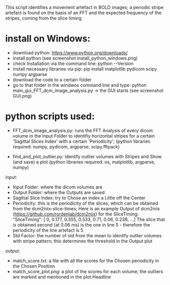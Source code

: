 This script identifies a movement artefact in BOLD images; a periodic stripe artefact is found on the basis of an FFT and the expected frequency of the stripes, coming from the slice timing 




# install on Windows:

- download python: https://www.python.org/downloads/
- install python (see screenshot install_python_windows.png)
- check Installation via the command line: python --Version
- install necessary libraries via pip: pip install matplotlib pydicom scipy numpy argparse
- download the code to a certain folder
- go to that folder in the windwos command line and type: python main_gui_FFT_dcm_image_analysis.py
  -> the GUI starts (see screenshot GUI.png)



# python scripts used:

- FFT_dcm_image_analysis.py: 
  runs the FFT Analysis of every dicom volume in the Input Folder to identifiy horizontal stripes for a certain 'Sagittal Slices Index' with a certain 'Periodicity';
  (python libraries required: numpy, pydicom, argparse, scipy.fftpack)

- find_and_plot_outlier.py:
  identify outlier volumes with Stripes and Show (and save) a plot
  (python libraries required: os, matplotlib, argparse, numpy)



input: 
 - Input Folder: where the dicom volumes are
 - Output Folder: where the Outputs are saved
 - Sagittal Slice Index: try to Chose an index a Little off the Center
 - Periodicity: this is the periodicity of the slices, which can be obtained from the dcm2niix-slice-times; 
   Here is an example Output of dcm2niix (https://github.com/rordenlab/dcm2niix) for the SliceTiming:
	"SliceTiming": [
	0,
	0.177,
	0.355,
	0.533,
	0.71,
	0.06,
	0.238,
	...]
   The slice that is obtained second (at 0.06 ms) is the one in line 5 - therefore the periodicity of the line artefact is 5
 - Std Factor: the number of std from the mean to identify outlier volumes with stripe pattern; this determines the threshold in the Output plut

output: 
 - match_score.txt: a file with all the scores for the Chosen periodicity in the Chosen Position
 - match_score_plot.png: a plot of the scores for each volume; the outliers are marked and mentioned in the plot Headline

